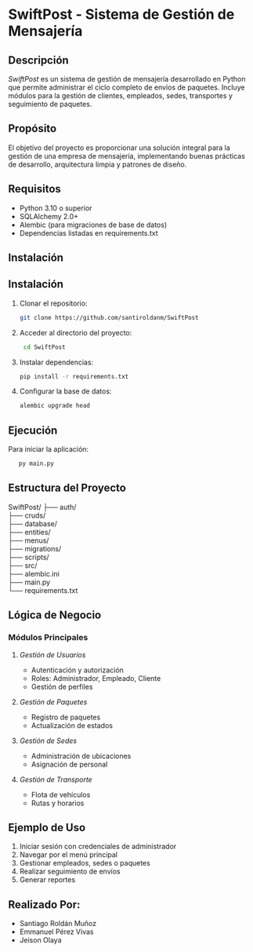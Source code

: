 # SwiftPost - Sistema de Gestión de Mensajería

## Descripción
*SwiftPost* es un sistema de gestión de mensajería desarrollado en Python que permite administrar el ciclo completo de envíos de paquetes. Incluye módulos para la gestión de clientes, empleados, sedes, transportes y seguimiento de paquetes.

## Propósito
El objetivo del proyecto es proporcionar una solución integral para la gestión de una empresa de mensajería, implementando buenas prácticas de desarrollo, arquitectura limpia y patrones de diseño.

## Requisitos
- Python 3.10 o superior
- SQLAlchemy 2.0+
- Alembic (para migraciones de base de datos)
- Dependencias listadas en requirements.txt

## Instalación

## Instalación
1. Clonar el repositorio:
   ```bash
   git clone https://github.com/santiroldanm/SwiftPost
   ```
   
  2. Acceder al directorio del proyecto:
     ```bash
      cd SwiftPost
      ```
   

3. Instalar dependencias:
   ```bash
   pip install -r requirements.txt
   ```

4. Configurar la base de datos:
   ```bash
   alembic upgrade head
   ```

##  Ejecución

Para iniciar la aplicación:
```bash
   py main.py
```

##  Estructura del Proyecto
SwiftPost/
├── auth/               
├── cruds/                 
├── database/              
├── entities/              
├── menus/                 
├── migrations/      
├── scripts/  
├── src/  
├── alembic.ini          
├── main.py              
└── requirements.txt


## Lógica de Negocio

### Módulos Principales

1. *Gestión de Usuarios*
   - Autenticación y autorización
   - Roles: Administrador, Empleado, Cliente
   - Gestión de perfiles

2. *Gestión de Paquetes*
   - Registro de paquetes
   - Actualización de estados

3. *Gestión de Sedes*
   - Administración de ubicaciones
   - Asignación de personal

4. *Gestión de Transporte*
   - Flota de vehículos
   - Rutas y horarios

## Ejemplo de Uso

1. Iniciar sesión con credenciales de administrador
2. Navegar por el menú principal
3. Gestionar empleados, sedes o paquetes
4. Realizar seguimiento de envíos
5. Generar reportes


## Realizado Por:   
   - Santiago Roldán Muñoz
   - Emmanuel Pérez Vivas
   - Jeison Olaya
